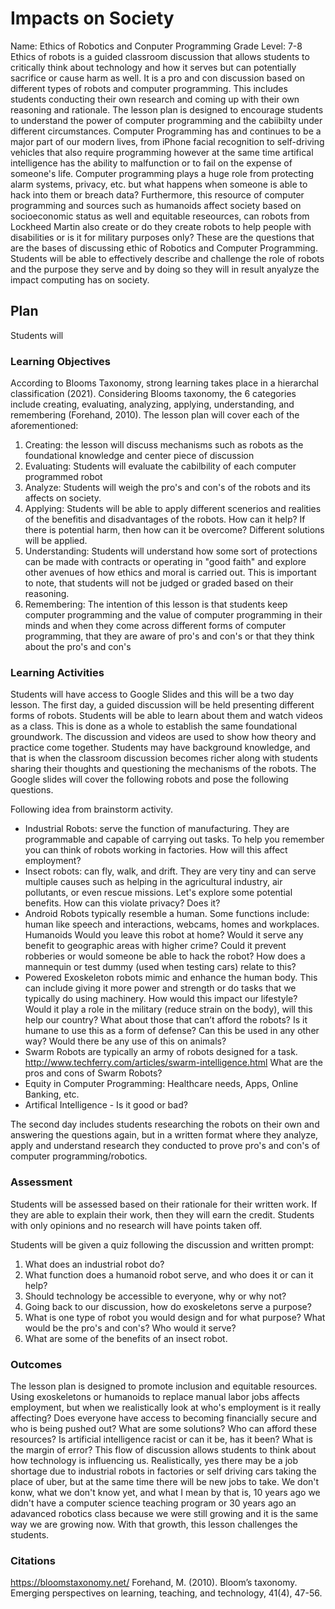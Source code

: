 # Impacts on Society
Name: Ethics of Robotics and Conputer Programming
Grade Level: 7-8 
Ethics of robots is a guided classroom discussion that allows students to critically think about technology and how it serves but can potentially sacrifice or cause harm as well. It is a pro and con discussion based on different types of robots and computer programming. This includes students conducting their own research and coming up with their own reasoning and rationale. The lesson plan is designed to encourage students to understand the power of computer programming and the cabiibilty under different circumstances. Computer Programming has and continues to be a major part of our modern lives, from iPhone facial recognition to self-driving vehicles that also require programming however at the same time artifical intelligence has the ability to malfunction or to fail on the expense of someone's life. Computer programming plays a huge role from protecting alarm systems, privacy, etc. but what happens when someone is able to hack into them or breach data?  Furthermore, this resource of computer programming and sources such as humanoids affect society based on socioeconomic status as well and equitable reseources, can robots from Lockheed Martin also create or do they create robots to help people with disabilities or is it for military purposes only? These are the questions that are the bases of discussing ethic of Robotics and Computer Programming. Students will be able to effectively describe and challenge the role of robots and the purpose they serve and by doing so they will in result anyalyze the impact computing has on society. 

## Plan
Students will 

### Learning Objectives
According to Blooms Taxonomy, strong learning takes place in a hierarchal classification (2021). Considering Blooms taxonomy, the 6 categories include creating, evaluating, analyzing, applying, understanding, and remembering (Forehand, 2010). The lesson plan will cover each of the aforementioned:
1. Creating: the lesson will discuss mechanisms such as robots as the foundational knowledge and center piece of discussion
2. Evaluating: Students will evaluate the cabilbility of each computer programmed robot
3. Analyze: Students will weigh the pro's and con's of the robots and its affects on society. 
4. Applying: Students will be able to apply different scenerios and realities of the benefitis and disadvantages of the robots. How can it help? If there is potential harm, then how can it be overcome? Different solutions will be applied. 
5. Understanding: Students will understand how some sort of protections can be made with contracts or operating in "good faith" and explore other avenues of how ethics and moral is carried out. This is important to note, that students will not be judged or graded based on their reasoning. 
6. Remembering: The intention of this lesson is that students keep computer programming and the value of computer programming in their minds and when they come across different forms of computer programming, that they are aware of pro's and con's or that they think about the pro's and con's


### Learning Activities
Students will have access to Google Slides and this will be a two day lesson. The first day, a guided discussion will be held presenting different forms of robots. Students will be able to learn about them and watch videos as a class. This is done as a whole to establish the same foundational groundwork. The discussion and videos are used to show how theory and practice come together. Students may have background knowledge, and that is when the classroom discussion becomes richer along with students sharing their thoughts and questioning the mechanisms of the robots. The Google slides will cover the following robots and pose the following questions. 

Following idea from brainstorm activity. 
- Industrial Robots: serve the function of manufacturing. They are programmable and capable of carrying out tasks. To help you remember you can think of robots working in factories. How will this affect employment?
- Insect robots: can fly, walk, and drift. They are very tiny and can serve multiple causes such as helping in the agricultural industry, air pollutants, or even rescue missions. Let's explore some potential benefits. How can this violate privacy? Does it?
- Android Robots typically resemble a human. Some functions include: human like speech and interactions, webcams, homes and workplaces. Humanoids  Would you leave this robot at home? Would it serve any benefit to geographic areas with higher crime? Could it prevent robberies or would someone be able to hack the robot? How does a mannequin or test dummy (used when testing cars) relate to this?
- Powered Exoskeleton robots mimic and enhance the human body. This can include giving it more power and strength or do tasks that we typically do using machinery. How would this impact our lifestyle? Would it play a role in the military (reduce strain on the body), will this help our country? What about those that can’t afford the robots? Is it humane to use this as a form of defense? Can this be used in any other way? Would there be any use of this on animals?
- Swarm Robots are typically an army of robots designed for a task. http://www.techferry.com/articles/swarm-intelligence.html What are the pros and cons of Swarm Robots?
- Equity in Computer Programming: Healthcare needs, Apps, Online Banking, etc. 
- Artifical Intelligence - Is it good or bad? 


The second day includes students researching the robots on their own and answering the questions again, but in a written format where they analyze, apply and understand research they conducted to prove pro's and con's of computer programming/robotics. 
### Assessment

Students will be assessed based on their rationale for their written work. If they are able to explain their work, then they will earn the credit. Students with only opinions and no research will have points taken off. 

Students will be given a quiz following the discussion and written prompt:
1. What does an industrial robot do?
2. What function does a humanoid robot serve, and who does it or can it help?
3. Should technology be accessible to everyone, why or why not?
4. Going back to our discussion, how do exoskeletons serve a purpose? 
5. What is one type of robot you would design and for what purpose? What would be the pro's and con's? Who would it serve?
6. What are some of the benefits of an insect robot. 

### Outcomes
The lesson plan is designed to promote inclusion and equitable resources. Using exoskeletons or humanoids to replace manual labor jobs affects employment, but when we realistically look at who's employment is it really affecting? Does everyone have access to becoming financially secure and who is being pushed out? What are some solutions? Who can afford these resources? Is artificial intelligence racist or can it be, has it been? What is the margin of error? This flow of discussion allows students to think about how technology is influencing us. Realistically, yes there may be a job shortage due to industrial robots in factories or self driving cars taking the place of uber, but at the same time there will be new jobs to take. We don't konw, what we don't know yet, and what I mean by that is, 10 years ago we didn't have a computer science teaching program or 30 years ago an adavanced robotics class because we were still growing and it is the same way we are growing now. With that growth, this lesson challenges the students. 

### Citations
https://bloomstaxonomy.net/ 
Forehand, M. (2010). Bloom’s taxonomy. Emerging perspectives on learning, teaching, and technology, 41(4), 47-56. 

